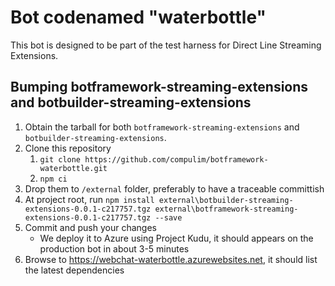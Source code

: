 # Bot codenamed "waterbottle"

This bot is designed to be part of the test harness for Direct Line Streaming Extensions.

## Bumping botframework-streaming-extensions and botbuilder-streaming-extensions

1. Obtain the tarball for both `botframework-streaming-extensions` and `botbuilder-streaming-extensions`.
1. Clone this repository
   1. `git clone https://github.com/compulim/botframework-waterbottle.git`
   1. `npm ci`
1. Drop them to `/external` folder, preferably to have a traceable committish
1. At project root, run `npm install external\botbuilder-streaming-extensions-0.0.1-c217757.tgz external\botframework-streaming-extensions-0.0.1-c217757.tgz --save`
1. Commit and push your changes
   - We deploy it to Azure using Project Kudu, it should appears on the production bot in about 3-5 minutes
1. Browse to https://webchat-waterbottle.azurewebsites.net, it should list the latest dependencies
